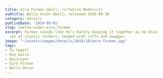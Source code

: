 ```yaml
---
title: Ezra Furman &bull; <i>Twelve Nudes</i>
subtitle: Bella Union &bull; released 2019-08-30
category: details
publishDate: '2019-09-01'
slug: twelve-nudes-ezra-furman
excerpt: Furman sounds like he’s barely keeping it together as he blasts through a
  set of classic rockers, loaded with riffs and swagger.
image: "~/assets/images/details/2019/10/ezra-furman.jpg"
tags:
- Ty Segall
- Ron Gallo
- Destroyer
- Ezra Furman
- Bella Union
---
```


